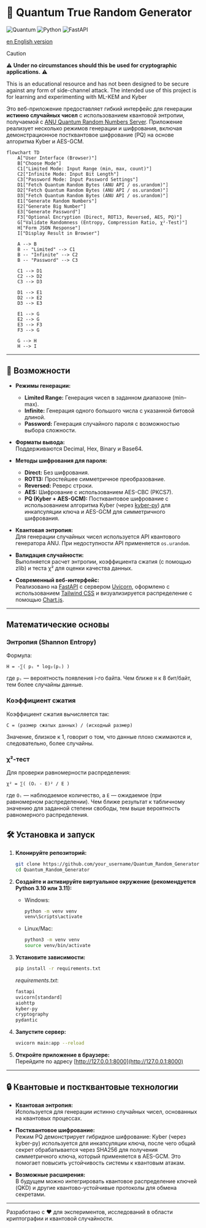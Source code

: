 # 🎲 Quantum True Random Generator

![Quantum](https://img.shields.io/badge/random-quantum-blue.svg)
![Python](https://img.shields.io/badge/python-3.10%2B-green.svg)
![FastAPI](https://img.shields.io/badge/FastAPI-Framework-009688?logo=fastapi)

[en English version](README_EN.md)

> [!CAUTION]
> :warning: **Under no circumstances should this be used for cryptographic
applications.** :warning:
> 
> This is an educational resource and has not been designed to be secure
> against any form of side-channel attack. The intended use of this project
> is for learning and experimenting with ML-KEM and Kyber

Это веб-приложение предоставляет гибкий интерфейс для генерации **истинно случайных чисел** с использованием квантовой энтропии, получаемой с [ANU Quantum Random Numbers Server](https://qrng.anu.edu.au/). Приложение реализует несколько режимов генерации и шифрования, включая демонстрационное постквантовое шифрование (PQ) на основе алгоритма Kyber и AES-GCM.

```mermaid
flowchart TD
    A["User Interface (Browser)"]
    B["Choose Mode"]
    C1["Limited Mode: Input Range (min, max, count)"]
    C2["Infinite Mode: Input Bit Length"]
    C3["Password Mode: Input Password Settings"]
    D1["Fetch Quantum Random Bytes (ANU API / os.urandom)"]
    D2["Fetch Quantum Random Bytes (ANU API / os.urandom)"]
    D3["Fetch Quantum Random Bytes (ANU API / os.urandom)"]
    E1["Generate Random Numbers"]
    E2["Generate Big Number"]
    E3["Generate Password"]
    F3["Optional Encryption (Direct, ROT13, Reversed, AES, PQ)"]
    G["Validate Randomness (Entropy, Compression Ratio, χ²-Test)"]
    H["Form JSON Response"]
    I["Display Result in Browser"]

    A --> B
    B -- "Limited" --> C1
    B -- "Infinite" --> C2
    B -- "Password" --> C3

    C1 --> D1
    C2 --> D2
    C3 --> D3

    D1 --> E1
    D2 --> E2
    D3 --> E3

    E1 --> G
    E2 --> G
    E3 --> F3
    F3 --> G

    G --> H
    H --> I

```

---

## 🚀 Возможности

- **Режимы генерации:**
  - **Limited Range:** Генерация чисел в заданном диапазоне (min–max).
  - **Infinite:** Генерация одного большого числа с указанной битовой длиной.
  - **Password:** Генерация случайного пароля с возможностью выбора сложности.

- **Форматы вывода:**  
  Поддерживаются Decimal, Hex, Binary и Base64.

- **Методы шифрования для пароля:**
  - **Direct:** Без шифрования.
  - **ROT13:** Простейшее симметричное преобразование.
  - **Reversed:** Реверс строки.
  - **AES:** Шифрование с использованием AES-CBC (PKCS7).
  - **PQ (Kyber + AES-GCM):** Постквантовое шифрование с использованием алгоритма Kyber (через [kyber-py](https://pypi.org/project/kyber-py/)) для инкапсуляции ключа и AES-GCM для симметричного шифрования.

- **Квантовая энтропия:**  
  Для генерации случайных чисел используется API квантового генератора ANU. При недоступности API применяется `os.urandom`.

- **Валидация случайности:**  
  Выполняется расчет энтропии, коэффициента сжатия (с помощью zlib) и теста χ² для оценки качества данных.

- **Современный веб-интерфейс:**  
  Реализовано на [FastAPI](https://fastapi.tiangolo.com/) с сервером [Uvicorn](https://uvicorn.org/), оформлено с использованием [Tailwind CSS](https://tailwindcss.com/) и визуализируется распределение с помощью [Chart.js](https://www.chartjs.org/).

---

## Математические основы

### Энтропия (Shannon Entropy)

Формула:
```
H = -∑( pᵢ * log₂(pᵢ) )
```
где `pᵢ` — вероятность появления i-го байта. Чем ближе `H` к 8 бит/байт, тем более случайны данные.

### Коэффициент сжатия

Коэффициент сжатия вычисляется так:
```
C = (размер сжатых данных) / (исходный размер)
```
Значение, близкое к 1, говорит о том, что данные плохо сжимаются и, следовательно, более случайны.

### χ²-тест

Для проверки равномерности распределения:
```
χ² = ∑( (Oᵢ - E)² / E )
```
где `Oᵢ` — наблюдаемое количество, а `E` — ожидаемое (при равномерном распределении). Чем ближе результат к табличному значению для заданной степени свободы, тем выше вероятность равномерного распределения.

## 🛠️ Установка и запуск

1. **Клонируйте репозиторий:**

   ```bash
   git clone https://github.com/your_username/Quantum_Random_Generator.git
   cd Quantum_Random_Generator
   ```

2. **Создайте и активируйте виртуальное окружение (рекомендуется Python 3.10 или 3.11):**

   - Windows:
     ```bash
     python -m venv venv
     venv\Scripts\activate
     ```
   - Linux/Mac:
     ```bash
     python3 -m venv venv
     source venv/bin/activate
     ```

3. **Установите зависимости:**

   ```bash
   pip install -r requirements.txt
   ```

   *requirements.txt*:
   ```txt
   fastapi
   uvicorn[standard]
   aiohttp
   kyber-py
   cryptography
   pydantic
   ```

4. **Запустите сервер:**

   ```bash
   uvicorn main:app --reload
   ```

5. **Откройте приложение в браузере:**  
   Перейдите по адресу [http://127.0.0.1:8000](http://127.0.0.1:8000)

---

## 🔒 Квантовые и постквантовые технологии

- **Квантовая энтропия:**  
  Используется для генерации истинно случайных чисел, основанных на квантовых процессах.

- **Постквантовое шифрование:**  
  Режим PQ демонстрирует гибридное шифрование: Kyber (через kyber-py) используется для инкапсуляции ключа, после чего общий секрет обрабатывается через SHA256 для получения симметричного ключа, который применяется в AES-GCM. Это помогает повысить устойчивость системы к квантовым атакам.

- **Возможные расширения:**  
  В будущем можно интегрировать квантовое распределение ключей (QKD) и другие квантово-устойчивые протоколы для обмена секретами.

---

Разработано с ❤️ для экспериментов, исследований в области криптографии и квантовой случайности.
